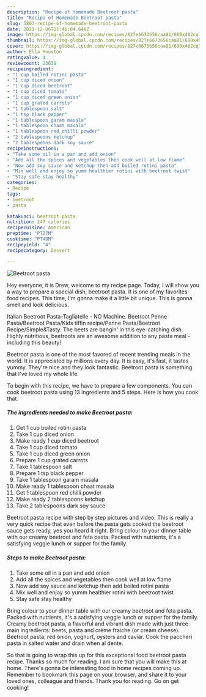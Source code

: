 ```yaml
---
description: "Recipe of Homemade Beetroot pasta"
title: "Recipe of Homemade Beetroot pasta"
slug: 5803-recipe-of-homemade-beetroot-pasta
date: 2021-12-06T11:46:04.646Z
image: https://img-global.cpcdn.com/recipes/827e6673656caa81/680x482cq70/beetroot-pasta-recipe-main-photo.jpg
thumbnail: https://img-global.cpcdn.com/recipes/827e6673656caa81/680x482cq70/beetroot-pasta-recipe-main-photo.jpg
cover: https://img-global.cpcdn.com/recipes/827e6673656caa81/680x482cq70/beetroot-pasta-recipe-main-photo.jpg
author: Ella Houston
ratingvalue: 4
reviewcount: 23638
recipeingredient:
- "1 cup boiled rotini pasta"
- "1 cup diced onion"
- "1 cup diced beetroot"
- "1 cup diced tomato"
- "1 cup diced green onion"
- "1 cup grated carrots"
- "1 tablespoon salt"
- "1 tsp black pepper"
- "1 tablespoon garam masala"
- "1 tablespoon chaat masala"
- "1 tablespoon red chilli powder"
- "2 tablespoons ketchup"
- "2 tablespoons dark soy sauce"
recipeinstructions:
- "Take some oil in a pan and add onion"
- "Add all the spices and vegetables then cook well at low flame"
- "Now add soy sauce and ketchup then add boiled rotini pasta"
- "Mix well and enjoy so yumm healthier rotini with beetroot twist"
- "Stay safe stay healthy"
categories:
- Recipe
tags:
- beetroot
- pasta

katakunci: beetroot pasta 
nutrition: 247 calories
recipecuisine: American
preptime: "PT27M"
cooktime: "PT48M"
recipeyield: "4"
recipecategory: Dessert

---
```



![Beetroot pasta](https://img-global.cpcdn.com/recipes/827e6673656caa81/680x482cq70/beetroot-pasta-recipe-main-photo.jpg)

Hey everyone, it is Drew, welcome to my recipe page. Today, I will show you a way to prepare a special dish, beetroot pasta. It is one of my favorites food recipes. This time, I'm gonna make it a little bit unique. This is gonna smell and look delicious.

Italian Beetroot Pasta-Tagliatelle - NO Machine. Beetroot Penne Pasta/Beetroot Pasta/Kids tiffin recipe/Penne Pasta/Beetroot Recipe/Simple&amp;Tasty. The beets are bangin&#39; in this eye-catching dish. Highly nutritious, beetroots are an awesome addition to any pasta meal - including this beauty!

Beetroot pasta is one of the most favored of recent trending meals in the world. It is appreciated by millions every day. It is easy, it's fast, it tastes yummy. They're nice and they look fantastic. Beetroot pasta is something that I've loved my whole life.


To begin with this recipe, we have to prepare a few components. You can cook beetroot pasta using 13 ingredients and 5 steps. Here is how you cook that.

<!--inarticleads1-->

##### The ingredients needed to make Beetroot pasta:

1. Get 1 cup boiled rotini pasta
1. Take 1 cup diced onion
1. Make ready 1 cup diced beetroot
1. Take 1 cup diced tomato
1. Take 1 cup diced green onion
1. Prepare 1 cup grated carrots
1. Take 1 tablespoon salt
1. Prepare 1 tsp black pepper
1. Take 1 tablespoon garam masala
1. Make ready 1 tablespoon chaat masala
1. Get 1 tablespoon red chilli powder
1. Make ready 2 tablespoons ketchup
1. Take 2 tablespoons dark soy sauce


Beetroot pasta recipe with step by step pictures and video. This is really a very quick recipe that even before the pasta gets cooked the beetroot sauce gets ready, yes you heard it right. Bring colour to your dinner table with our creamy beetroot and feta pasta. Packed with nutrients, it&#39;s a satisfying veggie lunch or supper for the family. 

<!--inarticleads2-->

##### Steps to make Beetroot pasta:

1. Take some oil in a pan and add onion
1. Add all the spices and vegetables then cook well at low flame
1. Now add soy sauce and ketchup then add boiled rotini pasta
1. Mix well and enjoy so yumm healthier rotini with beetroot twist
1. Stay safe stay healthy


Bring colour to your dinner table with our creamy beetroot and feta pasta. Packed with nutrients, it&#39;s a satisfying veggie lunch or supper for the family. Creamy beetroot pasta, a flavorful and vibrant dish made with just three main ingredients: beets, pasta and crème fraiche (or cream cheese). Beetroot pasta, red onion, yoghurt, oysters and caviar. Cook the paccheri pasta in salted water and drain when al dente. 

So that is going to wrap this up for this exceptional food beetroot pasta recipe. Thanks so much for reading. I am sure that you will make this at home. There's gonna be interesting food in home recipes coming up. Remember to bookmark this page on your browser, and share it to your loved ones, colleague and friends. Thank you for reading. Go on get cooking!
